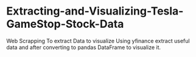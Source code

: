 # Extracting-and-Visualizing-Tesla-GameStop-Stock-Data
Web Scrapping To extract Data to visualize 
Using yfinance extract useful data and after converting to pandas DataFrame to visualize it.
